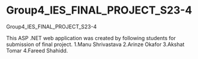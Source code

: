 # Group4_IES_FINAL_PROJECT_S23-4
Group4_IES_FINAL_PROJECT_S23-4

This ASP .NET web application was created by following students for submission of final project.
1.Manu Shrivastava
2.Arinze Okafor
3.Akshat Tomar
4.Fareed Shahidd.
